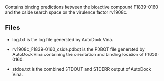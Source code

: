 Contains binding predictions between the bioactive compound F1839-0160 and the cside search space on the virulence factor rv1908c.

## Files

- log.txt is the log file generated by AutoDock Vina.

- rv1908c_F1839-0160_cside.pdbqt is the PDBQT file generated by AutoDock Vina containing the orientation and binding location of F1839-0160.

- stdoe.txt is the combined STDOUT and STDERR output of AutoDock Vina.

